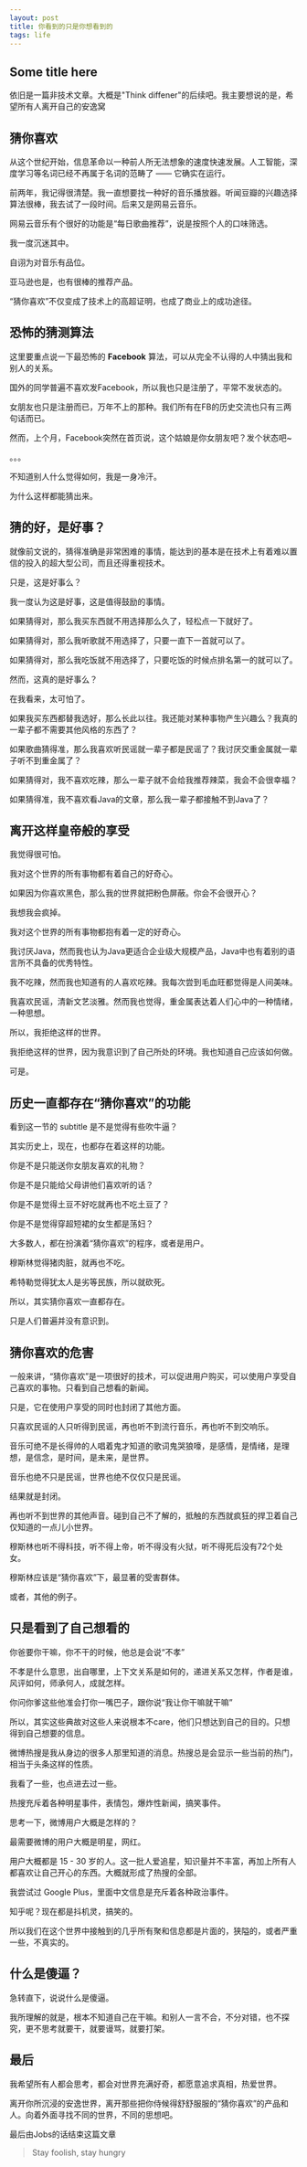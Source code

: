 ```yaml
---
layout: post
title: 你看到的只是你想看到的
tags: life
---
```


## Some title here

依旧是一篇非技术文章。大概是"Think diffener"的后续吧。我主要想说的是，希望所有人离开自己的安逸窝

## 猜你喜欢

从这个世纪开始，信息革命以一种前人所无法想象的速度快速发展。人工智能，深度学习等名词已经不再属于名词的范畴了 —— 它确实在运行。

前两年，我记得很清楚。我一直想要找一种好的音乐播放器。听闻豆瓣的兴趣选择算法很棒，我去试了一段时间。后来又是网易云音乐。

网易云音乐有个很好的功能是“每日歌曲推荐”，说是按照个人的口味筛选。

我一度沉迷其中。

自诩为对音乐有品位。

亚马逊也是，也有很棒的推荐产品。

“猜你喜欢”不仅变成了技术上的高超证明，也成了商业上的成功途径。

## 恐怖的猜测算法

这里要重点说一下最恐怖的 **Facebook** 算法，可以从完全不认得的人中猜出我和别人的关系。

国外的同学普遍不喜欢发Facebook，所以我也只是注册了，平常不发状态的。

女朋友也只是注册而已，万年不上的那种。我们所有在FB的历史交流也只有三两句话而已。

然而，上个月，Facebook突然在首页说，这个姑娘是你女朋友吧？发个状态吧~

。。。

不知道别人什么觉得如何，我是一身冷汗。

为什么这样都能猜出来。

## 猜的好，是好事？

就像前文说的，猜得准确是非常困难的事情，能达到的基本是在技术上有着难以置信的投入的超大型公司，而且还得重视技术。

只是，这是好事么？

我一度认为这是好事，这是值得鼓励的事情。

如果猜得对，那么我买东西就不用选择那么久了，轻松点一下就好了。

如果猜得对，那么我听歌就不用选择了，只要一直下一首就可以了。

如果猜得对，那么我吃饭就不用选择了，只要吃饭的时候点排名第一的就可以了。

然而，这真的是好事么？

在我看来，太可怕了。

如果我买东西都替我选好，那么长此以往。我还能对某种事物产生兴趣么？我真的一辈子都不需要其他风格的东西了？

如果歌曲猜得准，那么我喜欢听民谣就一辈子都是民谣了？我讨厌交重金属就一辈子听不到重金属了？

如果猜得对，我不喜欢吃辣，那么一辈子就不会给我推荐辣菜，我会不会很幸福？

如果猜得准，我不喜欢看Java的文章，那么我一辈子都接触不到Java了？

## 离开这样皇帝般的享受

我觉得很可怕。

我对这个世界的所有事物都有着自己的好奇心。

如果因为你喜欢黑色，那么我的世界就把粉色屏蔽。你会不会很开心？

我想我会疯掉。

我对这个世界的所有事物都抱有着一定的好奇心。

我讨厌Java，然而我也认为Java更适合企业级大规模产品，Java中也有着别的语言所不具备的优秀特性。

我不吃辣，然而我也知道有的人喜欢吃辣。我每次尝到毛血旺都觉得是人间美味。

我喜欢民谣，清新文艺淡雅。然而我也觉得，重金属表达着人们心中的一种情绪，一种思想。

所以，我拒绝这样的世界。

我拒绝这样的世界，因为我意识到了自己所处的环境。我也知道自己应该如何做。

可是。

## 历史一直都存在“猜你喜欢”的功能

看到这一节的 subtitle 是不是觉得有些吹牛逼？

其实历史上，现在，也都存在着这样的功能。

你是不是只能送你女朋友喜欢的礼物？

你是不是只能给父母讲他们喜欢听的话？

你是不是觉得土豆不好吃就再也不吃土豆了？

你是不是觉得穿超短裙的女生都是荡妇？

大多数人，都在扮演着“猜你喜欢”的程序，或者是用户。

穆斯林觉得猪肉脏，就再也不吃。

希特勒觉得犹太人是劣等民族，所以就砍死。

所以，其实猜你喜欢一直都存在。

只是人们普遍并没有意识到。

## 猜你喜欢的危害

一般来讲，“猜你喜欢”是一项很好的技术，可以促进用户购买，可以使用户享受自己喜欢的事物。只看到自己想看的新闻。

只是，它在使用户享受的同时也封闭了其他方面。

只喜欢民谣的人只听得到民谣，再也听不到流行音乐，再也听不到交响乐。

音乐可绝不是长得帅的人唱着鬼才知道的歌词鬼哭狼嚎，是感情，是情绪，是理想，是信念，是时间，是未来，是世界。

音乐也绝不只是民谣，世界也绝不仅仅只是民谣。

结果就是封闭。

再也听不到世界的其他声音。碰到自己不了解的，抵触的东西就疯狂的捍卫着自己仅知道的一点儿小世界。

穆斯林也听不得科技，听不得上帝，听不得没有火狱，听不得死后没有72个处女。

穆斯林应该是“猜你喜欢”下，最显著的受害群体。

或者，其他的例子。

## 只是看到了自己想看的

你爸要你干嘛，你不干的时候，他总是会说“不孝”

不孝是什么意思，出自哪里，上下文关系是如何的，递进关系又怎样，作者是谁，风评如何，师承何人，成就怎样。

你问你爹这些他准会打你一嘴巴子，跟你说“我让你干嘛就干嘛”

所以，其实这些典故对这些人来说根本不care，他们只想达到自己的目的。只想得到自己想要的信息。

微博热搜是我从身边的很多人那里知道的消息。热搜总是会显示一些当前的热门，相当于头条这样的性质。

我看了一些，也点进去过一些。

热搜充斥着各种明星事件，表情包，爆炸性新闻，搞笑事件。

思考一下，微博用户大概是怎样的？

最需要微博的用户大概是明星，网红。

用户大概都是 15 - 30 岁的人。这一批人爱追星，知识量并不丰富，再加上所有人都喜欢让自己开心的东西。大概就形成了热搜的全部。

我尝试过 Google Plus，里面中文信息是充斥着各种政治事件。

知乎呢？现在都是抖机灵，搞笑的。

所以我们在这个世界中接触到的几乎所有聚和信息都是片面的，狭隘的，或者严重一些，不真实的。

## 什么是傻逼？

急转直下，说说什么是傻逼。

我所理解的就是，根本不知道自己在干嘛。和别人一言不合，不分对错，也不探究，更不思考就要干，就要谩骂，就要打架。

## 最后

我希望所有人都会思考，都会对世界充满好奇，都愿意追求真相，热爱世界。

离开你所沉浸的安逸世界，离开那些把你侍候得舒舒服服的“猜你喜欢”的产品和人。向着外面寻找不同的世界，不同的思想吧。

最后由Jobs的话结束这篇文章

> Stay foolish, stay hungry

